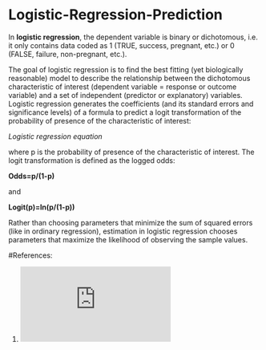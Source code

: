 # Logistic-Regression-Prediction

In **logistic regression**, the dependent variable is binary or dichotomous, i.e. it only contains data coded as 1 (TRUE, success, pregnant, etc.) or 0 (FALSE, failure, non-pregnant, etc.).

The goal of logistic regression is to find the best fitting (yet biologically reasonable) model to describe the relationship between the dichotomous characteristic of interest (dependent variable = response or outcome variable) and a set of independent (predictor or explanatory) variables. Logistic regression generates the coefficients (and its standard errors and significance levels) of a formula to predict a logit transformation of the probability of presence of the characteristic of interest:

_Logistic regression equation_

where p is the probability of presence of the characteristic of interest. The logit transformation is defined as the logged odds:

**Odds=p/(1-p)**

and

**Logit(p)=ln(p/(1-p))**

Rather than choosing parameters that minimize the sum of squared errors (like in ordinary regression), estimation in logistic regression chooses parameters that maximize the likelihood of observing the sample values.

#References: 
1) ![MedCalc](https://www.medcalc.org/manual/logistic_regression.php)
